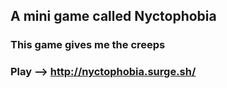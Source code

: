 ## A mini game called Nyctophobia

### This game gives me the creeps

### Play --> http://nyctophobia.surge.sh/
